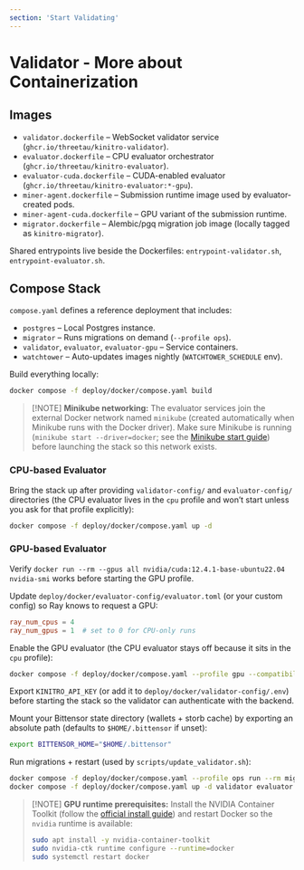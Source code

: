 ```yaml
---
section: 'Start Validating'
---
```


# Validator - More about Containerization
## Images
- `validator.dockerfile` – WebSocket validator service (`ghcr.io/threetau/kinitro-validator`).
- `evaluator.dockerfile` – CPU evaluator orchestrator (`ghcr.io/threetau/kinitro-evaluator`).
- `evaluator-cuda.dockerfile` – CUDA-enabled evaluator (`ghcr.io/threetau/kinitro-evaluator:*-gpu`).
- `miner-agent.dockerfile` – Submission runtime image used by evaluator-created pods.
- `miner-agent-cuda.dockerfile` – GPU variant of the submission runtime.
- `migrator.dockerfile` – Alembic/pgq migration job image (locally tagged as `kinitro-migrator`).

Shared entrypoints live beside the Dockerfiles: `entrypoint-validator.sh`, `entrypoint-evaluator.sh`.

## Compose Stack

`compose.yaml` defines a reference deployment that includes:
- `postgres` – Local Postgres instance.
- `migrator` – Runs migrations on demand (`--profile ops`).
- `validator`, `evaluator`, `evaluator-gpu` – Service containers.
- `watchtower` – Auto-updates images nightly (`WATCHTOWER_SCHEDULE` env).

Build everything locally:
```bash
docker compose -f deploy/docker/compose.yaml build
```

> [!NOTE] **Minikube networking:** The evaluator services join the external Docker network named `minikube` (created automatically when Minikube runs with the Docker driver). Make sure Minikube is running (`minikube start --driver=docker`; see the [Minikube start guide](https://minikube.sigs.k8s.io/docs/start/?arch=%2Fmacos%2Farm64%2Fstable%2Fbinary+download)) before launching the stack so this network exists.

### CPU-based Evaluator
Bring the stack up after providing `validator-config/` and `evaluator-config/` directories (the CPU evaluator lives in the `cpu` profile and won’t start unless you ask for that profile explicitly):
```bash
docker compose -f deploy/docker/compose.yaml up -d
```

### GPU-based Evaluator
Verify `docker run --rm --gpus all nvidia/cuda:12.4.1-base-ubuntu22.04 nvidia-smi` works before starting the GPU profile.

Update `deploy/docker/evaluator-config/evaluator.toml` (or your custom config) so Ray knows to request a GPU:
```toml
ray_num_cpus = 4
ray_num_gpus = 1  # set to 0 for CPU-only runs
```
Enable the GPU evaluator (the CPU evaluator stays off because it sits in the `cpu` profile):
```bash
docker compose -f deploy/docker/compose.yaml --profile gpu --compatibility up -d evaluator-gpu
```

Export `KINITRO_API_KEY` (or add it to `deploy/docker/validator-config/.env`) before starting the stack so the validator can authenticate with the backend.

Mount your Bittensor state directory (wallets + storb cache) by exporting an absolute path (defaults to `$HOME/.bittensor` if unset):
```bash
export BITTENSOR_HOME="$HOME/.bittensor"
```

Run migrations + restart (used by `scripts/update_validator.sh`):
```bash
docker compose -f deploy/docker/compose.yaml --profile ops run --rm migrator
docker compose -f deploy/docker/compose.yaml up -d validator evaluator
```

> [!NOTE] **GPU runtime prerequisites:** Install the NVIDIA Container Toolkit (follow the [official install guide](https://docs.nvidia.com/datacenter/cloud-native/container-toolkit/latest/install-guide.html)) and restart Docker so the `nvidia` runtime is available:
>```bash
>sudo apt install -y nvidia-container-toolkit
>sudo nvidia-ctk runtime configure --runtime=docker
>sudo systemctl restart docker
>```
